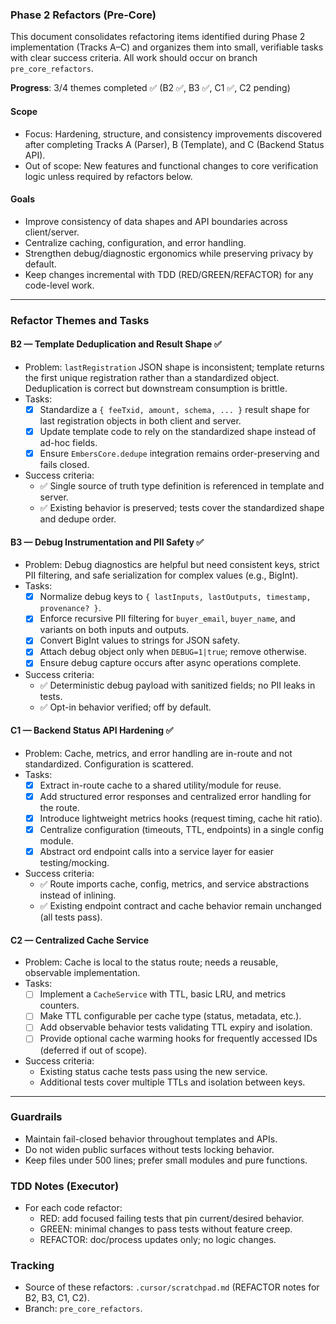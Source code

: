 ### Phase 2 Refactors (Pre-Core)

This document consolidates refactoring items identified during Phase 2 implementation (Tracks A–C) and organizes them into small, verifiable tasks with clear success criteria. All work should occur on branch `pre_core_refactors`.

**Progress**: 3/4 themes completed ✅ (B2 ✅, B3 ✅, C1 ✅, C2 pending)

#### Scope
- Focus: Hardening, structure, and consistency improvements discovered after completing Tracks A (Parser), B (Template), and C (Backend Status API).
- Out of scope: New features and functional changes to core verification logic unless required by refactors below.

#### Goals
- Improve consistency of data shapes and API boundaries across client/server.
- Centralize caching, configuration, and error handling.
- Strengthen debug/diagnostic ergonomics while preserving privacy by default.
- Keep changes incremental with TDD (RED/GREEN/REFACTOR) for any code-level work.

---

### Refactor Themes and Tasks

#### B2 — Template Deduplication and Result Shape ✅
- Problem: `lastRegistration` JSON shape is inconsistent; template returns the first unique registration rather than a standardized object. Deduplication is correct but downstream consumption is brittle.
- Tasks:
  - [x] Standardize a `{ feeTxid, amount, schema, ... }` result shape for last registration objects in both client and server.
  - [x] Update template code to rely on the standardized shape instead of ad-hoc fields.
  - [x] Ensure `EmbersCore.dedupe` integration remains order-preserving and fails closed.
- Success criteria:
  - ✅ Single source of truth type definition is referenced in template and server.
  - ✅ Existing behavior is preserved; tests cover the standardized shape and dedupe order.

#### B3 — Debug Instrumentation and PII Safety ✅
- Problem: Debug diagnostics are helpful but need consistent keys, strict PII filtering, and safe serialization for complex values (e.g., BigInt).
- Tasks:
  - [x] Normalize debug keys to `{ lastInputs, lastOutputs, timestamp, provenance? }`.
  - [x] Enforce recursive PII filtering for `buyer_email`, `buyer_name`, and variants on both inputs and outputs.
  - [x] Convert BigInt values to strings for JSON safety.
  - [x] Attach debug object only when `DEBUG=1|true`; remove otherwise.
  - [x] Ensure debug capture occurs after async operations complete.
- Success criteria:
  - ✅ Deterministic debug payload with sanitized fields; no PII leaks in tests.
  - ✅ Opt-in behavior verified; off by default.

#### C1 — Backend Status API Hardening ✅
- Problem: Cache, metrics, and error handling are in-route and not standardized. Configuration is scattered.
- Tasks:
  - [x] Extract in-route cache to a shared utility/module for reuse.
  - [x] Add structured error responses and centralized error handling for the route.
  - [x] Introduce lightweight metrics hooks (request timing, cache hit ratio).
  - [x] Centralize configuration (timeouts, TTL, endpoints) in a single config module.
  - [x] Abstract ord endpoint calls into a service layer for easier testing/mocking.
- Success criteria:
  - ✅ Route imports cache, config, metrics, and service abstractions instead of inlining.
  - ✅ Existing endpoint contract and cache behavior remain unchanged (all tests pass).

#### C2 — Centralized Cache Service
- Problem: Cache is local to the status route; needs a reusable, observable implementation.
- Tasks:
  - [ ] Implement a `CacheService` with TTL, basic LRU, and metrics counters.
  - [ ] Make TTL configurable per cache type (status, metadata, etc.).
  - [ ] Add observable behavior tests validating TTL expiry and isolation.
  - [ ] Provide optional cache warming hooks for frequently accessed IDs (deferred if out of scope).
- Success criteria:
  - Existing status cache tests pass using the new service.
  - Additional tests cover multiple TTLs and isolation between keys.

---

### Guardrails
- Maintain fail-closed behavior throughout templates and APIs.
- Do not widen public surfaces without tests locking behavior.
- Keep files under 500 lines; prefer small modules and pure functions.

### TDD Notes (Executor)
- For each code refactor: 
  - RED: add focused failing tests that pin current/desired behavior.
  - GREEN: minimal changes to pass tests without feature creep.
  - REFACTOR: doc/process updates only; no logic changes.

### Tracking
- Source of these refactors: `.cursor/scratchpad.md` (REFACTOR notes for B2, B3, C1, C2).
- Branch: `pre_core_refactors`.


